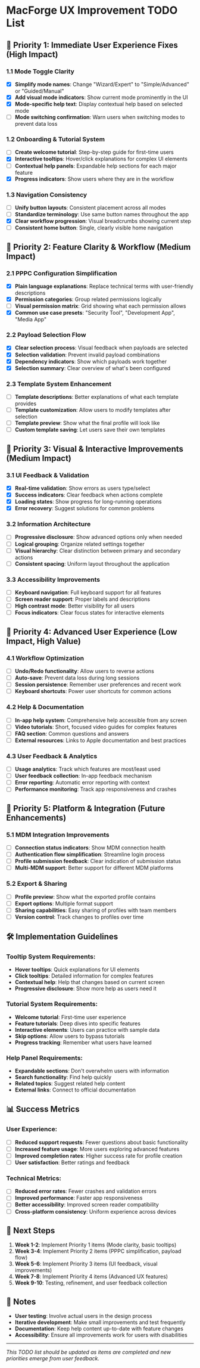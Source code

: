 # MacForge UX Improvement TODO List

## 🎯 **Priority 1: Immediate User Experience Fixes (High Impact)**

### **1.1 Mode Toggle Clarity**
- [x] **Simplify mode names**: Change "Wizard/Expert" to "Simple/Advanced" or "Guided/Manual"
- [x] **Add visual mode indicators**: Show current mode prominently in the UI
- [x] **Mode-specific help text**: Display contextual help based on selected mode
- [ ] **Mode switching confirmation**: Warn users when switching modes to prevent data loss

### **1.2 Onboarding & Tutorial System**
- [ ] **Create welcome tutorial**: Step-by-step guide for first-time users
- [x] **Interactive tooltips**: Hover/click explanations for complex UI elements
- [ ] **Contextual help panels**: Expandable help sections for each major feature
- [x] **Progress indicators**: Show users where they are in the workflow

### **1.3 Navigation Consistency**
- [ ] **Unify button layouts**: Consistent placement across all modes
- [ ] **Standardize terminology**: Use same button names throughout the app
- [x] **Clear workflow progression**: Visual breadcrumbs showing current step
- [ ] **Consistent home button**: Single, clearly visible home navigation

## 🔧 **Priority 2: Feature Clarity & Workflow (Medium Impact)**

### **2.1 PPPC Configuration Simplification**
- [x] **Plain language explanations**: Replace technical terms with user-friendly descriptions
- [x] **Permission categories**: Group related permissions logically
- [ ] **Visual permission matrix**: Grid showing what each permission allows
- [x] **Common use case presets**: "Security Tool", "Development App", "Media App"

### **2.2 Payload Selection Flow**
- [x] **Clear selection process**: Visual feedback when payloads are selected
- [x] **Selection validation**: Prevent invalid payload combinations
- [x] **Dependency indicators**: Show which payloads work together
- [x] **Selection summary**: Clear overview of what's been configured

### **2.3 Template System Enhancement**
- [ ] **Template descriptions**: Better explanations of what each template provides
- [ ] **Template customization**: Allow users to modify templates after selection
- [ ] **Template preview**: Show what the final profile will look like
- [ ] **Custom template saving**: Let users save their own templates

## 🎨 **Priority 3: Visual & Interactive Improvements (Medium Impact)**

### **3.1 UI Feedback & Validation**
- [x] **Real-time validation**: Show errors as users type/select
- [x] **Success indicators**: Clear feedback when actions complete
- [x] **Loading states**: Show progress for long-running operations
- [x] **Error recovery**: Suggest solutions for common problems

### **3.2 Information Architecture**
- [ ] **Progressive disclosure**: Show advanced options only when needed
- [ ] **Logical grouping**: Organize related settings together
- [ ] **Visual hierarchy**: Clear distinction between primary and secondary actions
- [ ] **Consistent spacing**: Uniform layout throughout the application

### **3.3 Accessibility Improvements**
- [ ] **Keyboard navigation**: Full keyboard support for all features
- [ ] **Screen reader support**: Proper labels and descriptions
- [ ] **High contrast mode**: Better visibility for all users
- [ ] **Focus indicators**: Clear focus states for interactive elements

## 🚀 **Priority 4: Advanced User Experience (Low Impact, High Value)**

### **4.1 Workflow Optimization**
- [ ] **Undo/Redo functionality**: Allow users to reverse actions
- [ ] **Auto-save**: Prevent data loss during long sessions
- [ ] **Session persistence**: Remember user preferences and recent work
- [ ] **Keyboard shortcuts**: Power user shortcuts for common actions

### **4.2 Help & Documentation**
- [ ] **In-app help system**: Comprehensive help accessible from any screen
- [ ] **Video tutorials**: Short, focused video guides for complex features
- [ ] **FAQ section**: Common questions and answers
- [ ] **External resources**: Links to Apple documentation and best practices

### **4.3 User Feedback & Analytics**
- [ ] **Usage analytics**: Track which features are most/least used
- [ ] **User feedback collection**: In-app feedback mechanism
- [ ] **Error reporting**: Automatic error reporting with context
- [ ] **Performance monitoring**: Track app responsiveness and crashes

## 📱 **Priority 5: Platform & Integration (Future Enhancements)**

### **5.1 MDM Integration Improvements**
- [ ] **Connection status indicators**: Show MDM connection health
- [ ] **Authentication flow simplification**: Streamline login process
- [ ] **Profile submission feedback**: Clear indication of submission status
- [ ] **Multi-MDM support**: Better support for different MDM platforms

### **5.2 Export & Sharing**
- [ ] **Profile preview**: Show what the exported profile contains
- [ ] **Export options**: Multiple format support
- [ ] **Sharing capabilities**: Easy sharing of profiles with team members
- [ ] **Version control**: Track changes to profiles over time

## 🛠️ **Implementation Guidelines**

### **Tooltip System Requirements:**
- **Hover tooltips**: Quick explanations for UI elements
- **Click tooltips**: Detailed information for complex features
- **Contextual help**: Help that changes based on current screen
- **Progressive disclosure**: Show more help as users need it

### **Tutorial System Requirements:**
- **Welcome tutorial**: First-time user experience
- **Feature tutorials**: Deep dives into specific features
- **Interactive elements**: Users can practice with sample data
- **Skip options**: Allow users to bypass tutorials
- **Progress tracking**: Remember what users have learned

### **Help Panel Requirements:**
- **Expandable sections**: Don't overwhelm users with information
- **Search functionality**: Find help quickly
- **Related topics**: Suggest related help content
- **External links**: Connect to official documentation

## 📊 **Success Metrics**

### **User Experience:**
- [ ] **Reduced support requests**: Fewer questions about basic functionality
- [ ] **Increased feature usage**: More users exploring advanced features
- [ ] **Improved completion rates**: Higher success rate for profile creation
- [ ] **User satisfaction**: Better ratings and feedback

### **Technical Metrics:**
- [ ] **Reduced error rates**: Fewer crashes and validation errors
- [ ] **Improved performance**: Faster app responsiveness
- [ ] **Better accessibility**: Improved screen reader compatibility
- [ ] **Cross-platform consistency**: Uniform experience across devices

## 🎯 **Next Steps**

1. **Week 1-2**: Implement Priority 1 items (Mode clarity, basic tooltips)
2. **Week 3-4**: Implement Priority 2 items (PPPC simplification, payload flow)
3. **Week 5-6**: Implement Priority 3 items (UI feedback, visual improvements)
4. **Week 7-8**: Implement Priority 4 items (Advanced UX features)
5. **Week 9-10**: Testing, refinement, and user feedback collection

## 📝 **Notes**

- **User testing**: Involve actual users in the design process
- **Iterative development**: Make small improvements and test frequently
- **Documentation**: Keep help content up-to-date with feature changes
- **Accessibility**: Ensure all improvements work for users with disabilities

---

*This TODO list should be updated as items are completed and new priorities emerge from user feedback.*
